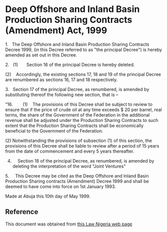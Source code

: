 # Deep Offshore and Inland Basin Production Sharing Contracts (Amendment) Act, 1999

1.   The Deep Offshore and Inland Basin Production Sharing Contracts Decree 1999, (in this Decree referred to as "the principal Decree") is hereby amended as set out in this Decree.

2.   (1)       Section 16 of the principal Decree is hereby deleted.

(2)    Accordingly, the existing sections 17, 18 and 19 of the principal Decree are renumbered as sections 16, 17 and 18 respectively.

3.   Section 17 of the principal Decree, as renumbered, is amended by substituting thereof the following new section, that is –

“16.        (1)    The provisions of this Decree shall be subject to review to ensure that if the price of crude oil at any time exceeds $ 20 per barrel, real terms, the share of the Government of the Federation in the additional revenue shall be adjusted under the Production Sharing Contracts to such extent that the Production Sharing Contracts shall be economically beneficial to the Government of the Federation.

(2) Notwithstanding the provisions of subsection (1) of this section, the provisions of this Decree shall be liable to review after a period of 15 years from the date of commencement and every 5 years thereafter.

4.     Section 18 of the principal Decree, as renumbered, is amended by deleting the interpretation of the word "Joint Ventures"

5.     This Decree may be cited as the Deep Offshore and Inland Basin Production Sharing contracts (Amendment) Decree 1999 and shall be deemed to have come into force on 1st January 1993.

Made at Abuja this 10th day of May 1999.

## Reference

This document was obtained from [this Law Nigeria web page](http://www.lawnigeria.com/LFN/D/Deep-Offshore-and-Inland-Basin-Production-Sharing-Contracts%28Amendment%29Act.php)